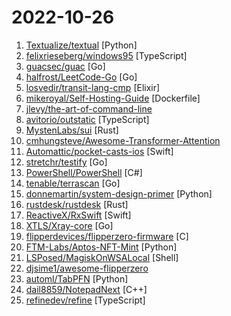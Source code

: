 # 2022-10-26

1. [Textualize/textual](https://github.com/Textualize/textual "Textual is a TUI (Text User Interface) framework for Python inspired by modern web development.") [Python]
2. [felixrieseberg/windows95](https://github.com/felixrieseberg/windows95 "💩🚀 Windows 95 in Electron. Runs on macOS, Linux, and Windows.") [TypeScript]
3. [guacsec/guac](https://github.com/guacsec/guac "") [Go]
4. [halfrost/LeetCode-Go](https://github.com/halfrost/LeetCode-Go "✅ Solutions to LeetCode by Go, 100% test coverage, runtime beats 100% / LeetCode 题解") [Go]
5. [losvedir/transit-lang-cmp](https://github.com/losvedir/transit-lang-cmp "Programming language comparison by reimplementing the same transit data app") [Elixir]
6. [mikeroyal/Self-Hosting-Guide](https://github.com/mikeroyal/Self-Hosting-Guide "Self-Hosting Guide. Learn all about locally hosting(on premises & private web servers) and managing software applications by yourself or your organization.") [Dockerfile]
7. [jlevy/the-art-of-command-line](https://github.com/jlevy/the-art-of-command-line "Master the command line, in one page") 
8. [avitorio/outstatic](https://github.com/avitorio/outstatic "Outstatic - A static CMS for Next.js") [TypeScript]
9. [MystenLabs/sui](https://github.com/MystenLabs/sui "Sui, a next-generation smart contract platform with high throughput, low latency, and an asset-oriented programming model powered by the Move programming language") [Rust]
10. [cmhungsteve/Awesome-Transformer-Attention](https://github.com/cmhungsteve/Awesome-Transformer-Attention "An ultimately comprehensive paper list of Vision Transformer/Attention, including papers, codes, and related websites") 
11. [Automattic/pocket-casts-ios](https://github.com/Automattic/pocket-casts-ios "Pocket Casts iOS app 🎧") [Swift]
12. [stretchr/testify](https://github.com/stretchr/testify "A toolkit with common assertions and mocks that plays nicely with the standard library") [Go]
13. [PowerShell/PowerShell](https://github.com/PowerShell/PowerShell "PowerShell for every system!") [C#]
14. [tenable/terrascan](https://github.com/tenable/terrascan "Detect compliance and security violations across Infrastructure as Code to mitigate risk before provisioning cloud native infrastructure.") [Go]
15. [donnemartin/system-design-primer](https://github.com/donnemartin/system-design-primer "Learn how to design large-scale systems. Prep for the system design interview. Includes Anki flashcards.") [Python]
16. [rustdesk/rustdesk](https://github.com/rustdesk/rustdesk "Open source virtual / remote desktop infrastructure for everyone! The open source TeamViewer alternative. Display and control your PC and Android devices from anywhere at anytime.") [Rust]
17. [ReactiveX/RxSwift](https://github.com/ReactiveX/RxSwift "Reactive Programming in Swift") [Swift]
18. [XTLS/Xray-core](https://github.com/XTLS/Xray-core "Xray, Penetrates Everything. Also the best v2ray-core, with XTLS support. Fully compatible configuration.") [Go]
19. [flipperdevices/flipperzero-firmware](https://github.com/flipperdevices/flipperzero-firmware "Flipper Zero firmware source code") [C]
20. [FTM-Labs/Aptos-NFT-Mint](https://github.com/FTM-Labs/Aptos-NFT-Mint "") [Python]
21. [LSPosed/MagiskOnWSALocal](https://github.com/LSPosed/MagiskOnWSALocal "") [Shell]
22. [djsime1/awesome-flipperzero](https://github.com/djsime1/awesome-flipperzero "🐬 A collection of awesome resources for the Flipper Zero device.") 
23. [automl/TabPFN](https://github.com/automl/TabPFN "Official implementation of the TabPFN and the tabpfn package.") [Python]
24. [dail8859/NotepadNext](https://github.com/dail8859/NotepadNext "A cross-platform, reimplementation of Notepad++") [C++]
25. [refinedev/refine](https://github.com/refinedev/refine "Build your React-based CRUD applications, without constraints.") [TypeScript]

